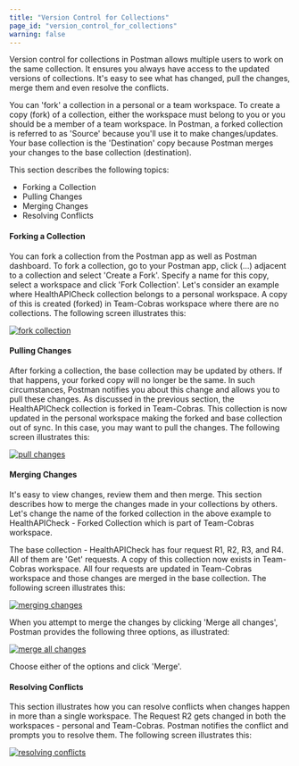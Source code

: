 ```yaml
---
title: "Version Control for Collections"
page_id: "version_control_for_collections"
warning: false
---
```


Version control for collections in Postman allows multiple users to work on the same collection. It ensures you always have access to the updated versions  of collections. It's easy to see what has changed, pull the changes, merge them and even resolve the conflicts.   

You can 'fork' a collection in a personal or a team workspace. To create a copy (fork) of a collection, either the workspace must belong to you or you should be a member of a team workspace. In Postman, a forked collection is referred to as 'Source' because you'll use it to make changes/updates. Your base collection is the 'Destination' copy because Postman merges your changes to the base collection (destination).

This section describes the following topics:

* Forking a Collection
* Pulling Changes 
* Merging Changes
* Resolving Conflicts

#### Forking a Collection

You can fork a collection from the Postman app as well as Postman dashboard. To fork a collection, go to your Postman app, click (...) adjacent to a collection and select 'Create a Fork'. Specify a name for this copy, select a workspace and click 'Fork Collection'. Let's consider an example where HealthAPICheck collection belongs to a personal workspace. A copy of this is created (forked) in Team-Cobras workspace where there are no collections. The following screen illustrates this:

[![fork collection](https://s3.amazonaws.com/postman-static-getpostman-com/postman-docs/Forking_a_Collection.gif)](https://s3.amazonaws.com/postman-static-getpostman-com/postman-docs/Forking_a_Collection.gif)


#### Pulling Changes 

After forking a collection, the base collection may be updated by others. If that happens, your forked copy will no longer be the same. In such circumstances, Postman notifies you about this change and allows you to pull these changes. As discussed in the previous section, the HealthAPICheck collection is forked in Team-Cobras. This collection is now updated in the personal workspace making the forked and base collection out of sync. In this case, you may want to pull the changes. The following screen illustrates this:

[![pull changes](https://s3.amazonaws.com/postman-static-getpostman-com/postman-docs/Fork_Pull_Changes.gif)](https://s3.amazonaws.com/postman-static-getpostman-com/postman-docs/Fork_Pull_Changes.gif)


#### Merging Changes

It's easy to view changes, review them and then merge. This section describes how to merge the changes made in your collections by others.
Let's change the name of the forked collection in the above example to HealthAPICheck - Forked Collection which is part of Team-Cobras workspace. 

The base collection - HealthAPICheck has four request R1, R2, R3, and R4. All of them are 'Get' requests. A copy of this collection now exists in Team-Cobras workspace. All four requests are updated in Team-Cobras workspace and those changes are merged in the base collection. The following screen illustrates this:

[![merging changes](https://s3.amazonaws.com/postman-static-getpostman-com/postman-docs/Forking_n_Merging.gif)](https://s3.amazonaws.com/postman-static-getpostman-com/postman-docs/Forking_n_Merging.gif)

When you attempt to merge the changes by clicking 'Merge all changes', Postman provides the following three options, as illustrated:

[![merge all changes](https://s3.amazonaws.com/postman-static-getpostman-com/postman-docs/Merge_All_Changes.png)](https://s3.amazonaws.com/postman-static-getpostman-com/postman-docs/Merge_All_Changes.png)

Choose either of the options and click 'Merge'. 

#### Resolving Conflicts 

This section illustrates how you can resolve conflicts when changes happen in more than a single workspace. The Request R2 gets changed in both the workspaces - personal and Team-Cobras. Postman notifies the conflict and prompts you to resolve them. The following screen illustrates this:

[![resolving conflicts](https://s3.amazonaws.com/postman-static-getpostman-com/postman-docs/Fork_Resolve_Conflicts.gif)](https://s3.amazonaws.com/postman-static-getpostman-com/postman-docs/Fork_Resolve_Conflicts.gif)

